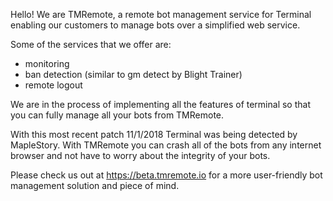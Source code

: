 Hello!
We are TMRemote, a remote bot management service for Terminal enabling our customers to manage bots over a simplified web service.

Some of the services that we offer are:
 - monitoring
 - ban detection (similar to gm detect by Blight Trainer)
 - remote logout

We are in the process of implementing all the features of terminal so that you can fully manage all your bots from TMRemote.

With this most recent patch 11/1/2018 Terminal was being detected by MapleStory.  With TMRemote you can crash all of the bots from any internet browser and not have to worry about the integrity of your bots.

Please check us out at https://beta.tmremote.io for a more user-friendly bot management solution and piece of mind.